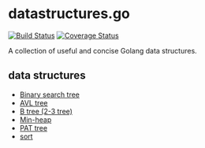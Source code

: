# datastructures.go
[![Build Status](https://travis-ci.org/DavidCai1993/datastructures.go.svg?branch=master)](https://travis-ci.org/DavidCai1993/datastructures.go)
[![Coverage Status](https://coveralls.io/repos/github/DavidCai1993/datastructures.go/badge.svg?branch=master)](https://coveralls.io/github/DavidCai1993/datastructures.go?branch=master)

A collection of useful and concise Golang data structures.

## data structures

- [Binary search tree](https://github.com/DavidCai1993/datastructures.go/tree/master/binary-search-tree)
- [AVL tree](https://github.com/DavidCai1993/datastructures.go/tree/master/avl-tree)
- [B tree (2-3 tree)](https://github.com/DavidCai1993/datastructures.go/tree/master/b-tree)
- [Min-heap](https://github.com/DavidCai1993/datastructures.go/tree/master/min-heap)
- [PAT tree](https://github.com/DavidCai1993/datastructures.go/tree/master/pat-tree)
- [sort](https://github.com/DavidCai1993/datastructures.go/tree/master/sort)
